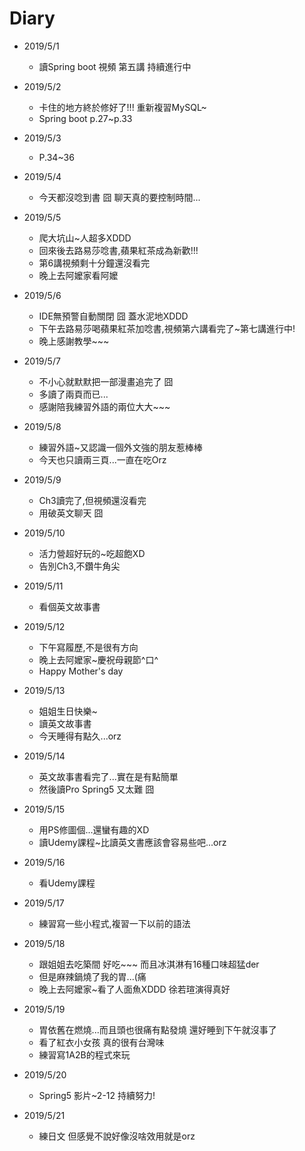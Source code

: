 #  Diary

* 2019/5/1
  * 讀Spring boot 視頻 第五講 持續進行中
  
* 2019/5/2
  * 卡住的地方終於修好了!!! 重新複習MySQL~
  * Spring boot p.27~p.33
  
* 2019/5/3
  * P.34~36
  
* 2019/5/4
  * 今天都沒唸到書 囧 聊天真的要控制時間...
  
* 2019/5/5
  * 爬大坑山~人超多XDDD
  * 回來後去路易莎唸書,蘋果紅茶成為新歡!!!
  * 第6講視頻剩十分鐘還沒看完
  * 晚上去阿嬤家看阿嬤
  
* 2019/5/6
  * IDE無預警自動關閉 囧 蓋水泥地XDDD
  * 下午去路易莎喝蘋果紅茶加唸書,視頻第六講看完了~第七講進行中!
  * 晚上感謝教學~~~
  
* 2019/5/7
  * 不小心就默默把一部漫畫追完了 囧 
  * 多讀了兩頁而已...
  * 感謝陪我練習外語的兩位大大~~~

* 2019/5/8
  * 練習外語~又認識一個外文強的朋友惹棒棒
  * 今天也只讀兩三頁...一直在吃Orz
  
* 2019/5/9
  * Ch3讀完了,但視頻還沒看完
  * 用破英文聊天 囧
  
* 2019/5/10
  * 活力營超好玩的~吃超飽XD
  * 告別Ch3,不鑽牛角尖
  
* 2019/5/11
  * 看個英文故事書

* 2019/5/12
  * 下午寫履歷,不是很有方向
  * 晚上去阿嬤家~慶祝母親節^口^
  * Happy Mother's day
  
* 2019/5/13
  * 姐姐生日快樂~
  * 讀英文故事書
  * 今天睡得有點久...orz
  
* 2019/5/14
  * 英文故事書看完了...實在是有點簡單
  * 然後讀Pro Spring5 又太難 囧
  
* 2019/5/15
  * 用PS修圖個...還蠻有趣的XD
  * 讀Udemy課程~比讀英文書應該會容易些吧...orz
  
* 2019/5/16
  * 看Udemy課程
  
* 2019/5/17
  * 練習寫一些小程式,複習一下以前的語法
  
* 2019/5/18
  * 跟姐姐去吃築間 好吃~~~ 而且冰淇淋有16種口味超猛der
  * 但是麻辣鍋燒了我的胃...(痛
  * 晚上去阿嬤家~看了人面魚XDDD 徐若瑄演得真好
  
* 2019/5/19
  * 胃依舊在燃燒...而且頭也很痛有點發燒 還好睡到下午就沒事了
  * 看了紅衣小女孩 真的很有台灣味
  * 練習寫1A2B的程式來玩
  
* 2019/5/20
  * Spring5 影片~2-12 持續努力!
  
* 2019/5/21
  * 練日文 但感覺不說好像沒啥效用就是orz
   
  